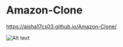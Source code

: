 # Amazon-Clone
https://aisha17cs03.github.io/Amazon-Clone/

![Alt text](https://aisha17cs03.github.io/Amazon-Clone/)
